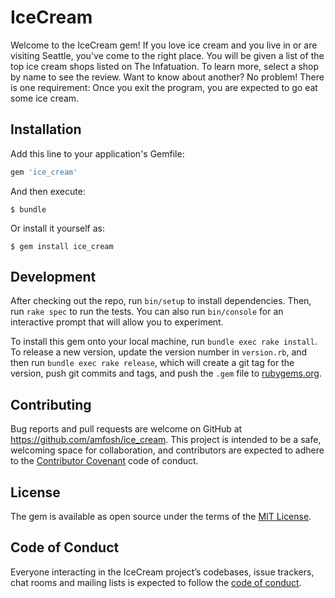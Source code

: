 # IceCream

Welcome to the IceCream gem! If you love ice cream and you live in or are visiting Seattle, you've come to the right place. You will be given a list of the top ice cream shops listed on The Infatuation. To learn more, select a shop by name to see the review. Want to know about another? No problem! There is one requirement: Once you exit the program, you are expected to go eat some ice cream. 

## Installation

Add this line to your application's Gemfile:

```ruby
gem 'ice_cream'
```

And then execute:

    $ bundle

Or install it yourself as:

    $ gem install ice_cream

## Development

After checking out the repo, run `bin/setup` to install dependencies. Then, run `rake spec` to run the tests. You can also run `bin/console` for an interactive prompt that will allow you to experiment.

To install this gem onto your local machine, run `bundle exec rake install`. To release a new version, update the version number in `version.rb`, and then run `bundle exec rake release`, which will create a git tag for the version, push git commits and tags, and push the `.gem` file to [rubygems.org](https://rubygems.org).

## Contributing

Bug reports and pull requests are welcome on GitHub at https://github.com/amfosh/ice_cream. This project is intended to be a safe, welcoming space for collaboration, and contributors are expected to adhere to the [Contributor Covenant](http://contributor-covenant.org) code of conduct.

## License

The gem is available as open source under the terms of the [MIT License](https://opensource.org/licenses/MIT).

## Code of Conduct

Everyone interacting in the IceCream project’s codebases, issue trackers, chat rooms and mailing lists is expected to follow the [code of conduct](https://github.com/[USERNAME]/ice_cream/blob/master/CODE_OF_CONDUCT.md).
